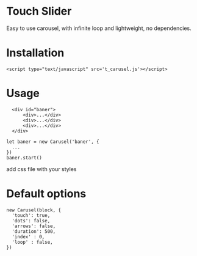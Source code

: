 # Touch Slider

Easy to use carousel, with infinite loop and lightweight, no dependencies.

# Installation
```
<script type="text/javascript" src='t_carusel.js'></script>
```
# Usage
```
  <div id="baner">
      <div>...</div>
      <div>...</div>
      <div>...</div>
  </div>
```
```
let baner = new Carusel('baner', {
  ...
})
baner.start()
```
add css file with your styles

# Default options
```
new Carusel(block, {
  'touch': true,
  'dots': false,
  'arrows': false,
  'duration': 500,
  'index' : 0,
  'loop' : false,
})
```

